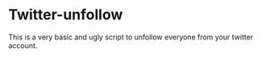 # Twitter-unfollow

This is a very basic and ugly script to unfollow everyone from your twitter account. 
